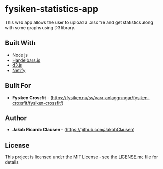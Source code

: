 # fysiken-statistics-app

This web app allows the user to upload a .xlsx file and get statistics along with some graphs using D3 library. 


## Built With

* Node js
* [Handelbars.js](https://handlebarsjs.com/)
* [d3.js](https://d3js.org/)
* [Netlify](https://www.netlify.com/)

## Built For

* **Fysiken Crossfit** - (https://fysiken.nu/sv/vara-anlaggningar/fysiken-crossfit/fysiken-crossfit/)

## Author

* **Jakob Ricardo Clausen** - (https://github.com/JakobClausen)

## License

This project is licensed under the MIT License - see the [LICENSE.md](LICENSE.md) file for details
